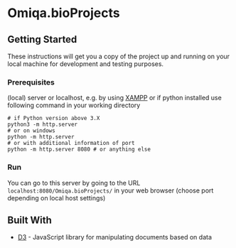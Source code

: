 # Omiqa.bioProjects

## Getting Started

These instructions will get you a copy of the project up and running on your local machine for development and testing purposes.

### Prerequisites

(local) server or localhost, e.g. by using [XAMPP](https://www.apachefriends.org/de/index.html) or if python installed use following command in your working directory

```
# if Python version above 3.X
python3 -m http.server
# or on windows
python -m http.server
# or with additional information of port
python -m http.server 8080 # or anything else
```

### Run
You can go to this server by going to the URL ```localhost:8080/Omiqa.bioProjects/``` in your web browser (choose port depending on local host settings)

## Built With

* [D3](https://d3js.org/) - JavaScript library for manipulating documents based on data



